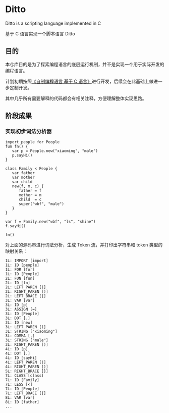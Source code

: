 # Ditto
Ditto is a scripting language implemented in C

基于 C 语言实现一个脚本语言 Ditto

## 目的

本仓库目的是为了探索编程语言的底层运行机制，并不是实现一个用于实际开发的编程语言。

计划初期按照[《自制编程语言 基于 C 语言》](https://book.douban.com/subject/30311070/)进行开发，后续会在此基础上做进一步定制开发。

其中几乎所有需要解释的代码都会有相关注释，方便理解整体实现思路。

## 阶段成果

### 实现初步词法分析器

```
import people for People 
fun fn() {
   var p = People.new("xiaoming", "male")
   p.sayHi()
}

class Family < People {
   var father
   var mother
   var child
   new(f, m, c) {
      father = f
      mother = m
      child  = c
      super("wbf", "male")
   }
}

var f = Family.new("wbf", "ls", "shine")
f.sayHi()

fn()
```

对上面的源码串进行词法分析，生成 Token 流，并打印出字符串和 token 类型的映射关系：

```
1L: IMPORT [import]
1L: ID [people]
1L: FOR [for]
1L: ID [People]
2L: FUN [fun]
2L: ID [fn]
2L: LEFT_PAREN [(]
2L: RIGHT_PAREN [)]
2L: LEFT_BRACE [{]
3L: VAR [var]
3L: ID [p]
3L: ASSIGN [=]
3L: ID [People]
3L: DOT [.]
3L: ID [new]
3L: LEFT_PAREN [(]
3L: STRING ["xiaoming"]
3L: COMMA [,]
3L: STRING ["male"]
3L: RIGHT_PAREN [)]
4L: ID [p]
4L: DOT [.]
4L: ID [sayHi]
4L: LEFT_PAREN [(]
4L: RIGHT_PAREN [)]
5L: RIGHT_BRACE [}]
7L: CLASS [class]
7L: ID [Family]
7L: LESS [<]
7L: ID [People]
7L: LEFT_BRACE [{]
8L: VAR [var]
8L: ID [father]
...
```
